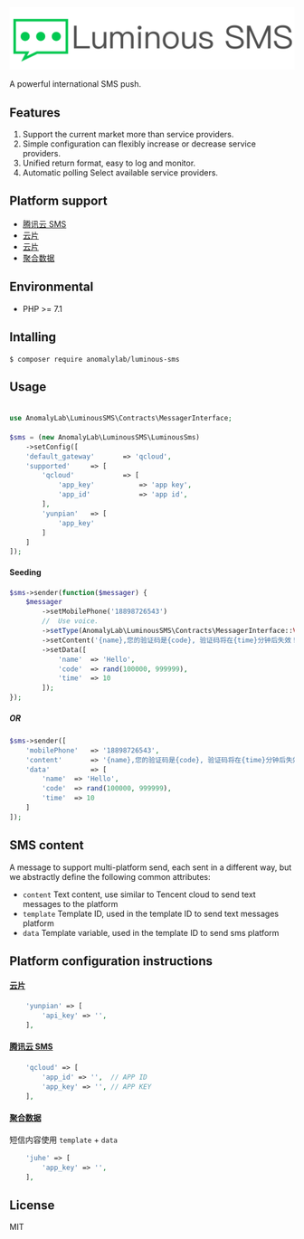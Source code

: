 <p align="center"><img src="https://github.com/anomalylab/luminous-sms/raw/master/sms.svg?sanitize=true"></p>
A powerful international SMS push.

## Features

1. Support the current market more than service providers.
1. Simple configuration can flexibly increase or decrease service providers.
1. Unified return format, easy to log and monitor.
1. Automatic polling Select available service providers.

## Platform support
- [腾讯云 SMS](https://cloud.tencent.com/product/sms)
- [云片](https://www.yunpian.com)
- [云片](https://www.yunpian.com)
- [聚合数据](https://www.juhe.cn)

## Environmental

- PHP >= 7.1

## Intalling

```shell
$ composer require anomalylab/luminous-sms
```

## Usage

```php
	
use AnomalyLab\LuminousSMS\Contracts\MessagerInterface;

$sms = (new AnomalyLab\LuminousSMS\LuminousSms)
	->setConfig([
	'default_gateway'		=> 'qcloud',
	'supported'		=> [
		'qcloud'			=> [
			'app_key'			=> 'app key',
			'app_id'			=> 'app id',
		],
		'yunpian'	=> [
			'app_key'
		]
	]
]);

```

#### Seeding

```php
$sms->sender(function($messager) {
	$messager
		->setMobilePhone('18898726543')
		//	Use voice.
		->setType(AnomalyLab\LuminousSMS\Contracts\MessagerInterface::VOICE_MESSAGE)
		->setContent('{name},您的验证码是{code}, 验证码将在{time}分钟后失效！请及时使用。')
		->setData([
			'name'	=> 'Hello',
			'code'	=> rand(100000, 999999),
			'time'	=> 10
		]);
});
```

##### OR
```php
$sms->sender([
	'mobilePhone'	=> '18898726543',
	'content'		=> '{name},您的验证码是{code}, 验证码将在{time}分钟后失效！请及时使用。',
	'data'			=> [
		'name'	=> 'Hello',
		'code'	=> rand(100000, 999999),
		'time'	=> 10
	]
]);
```

## SMS content

A message to support multi-platform send, each sent in a different way, but we abstractly define the following common attributes:

- `content` Text content, use similar to Tencent cloud to send text messages to the platform
- `template` Template ID, used in the template ID to send text messages platform
- `data`  Template variable, used in the template ID to send sms platform

## Platform configuration instructions

#### [云片](https://www.yunpian.com)

```php
    'yunpian' => [
        'api_key' => '',
    ],
```

#### [腾讯云 SMS](https://cloud.tencent.com/product/sms)

```php
    'qcloud' => [
        'app_id' => '',  // APP ID
        'app_key' => '', // APP KEY
    ],
```

#### [聚合数据](https://www.juhe.cn)

短信内容使用 `template` + `data`

```php
    'juhe' => [
        'app_key' => '',
    ],
```

## License

MIT